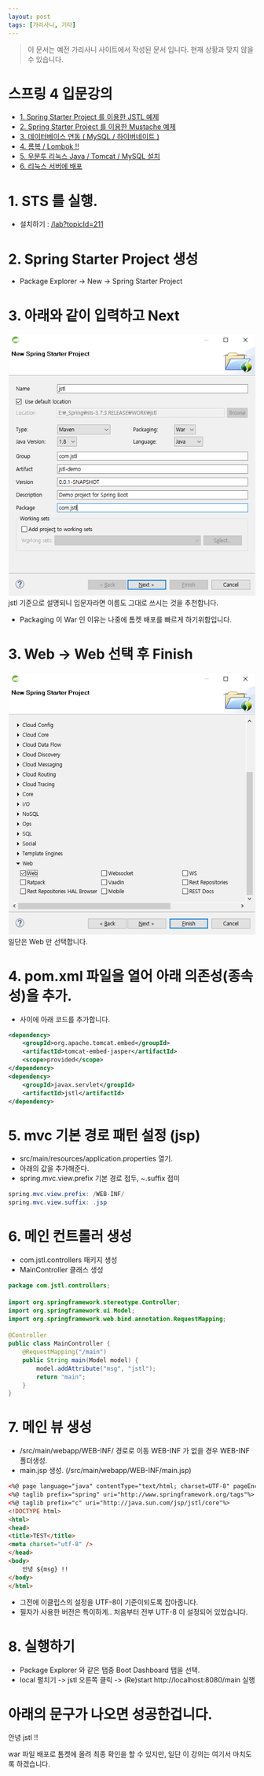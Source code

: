 ```yaml
---
layout: post
tags: [가리사니, 기타]
---
```


> 이 문서는 예전 가리사니 사이트에서 작성된 문서 입니다.
현재 상황과 맞지 않을 수 있습니다.


# 스프링 4 입문강의
- [1. Spring Starter Project 를 이용한 JSTL 예제](/lab?topicId=212)
- [2. Spring Starter Project 를 이용한 Mustache 예제 ](/lab?topicId=213)
- [3. 데이터베이스 연동 ( MySQL / 하이버네이트 ) ](/lab?topicId=214)
- [4. 롬복 / Lombok !! ](/lab?topicId=215)
- [5. 우분투 리눅스 Java / Tomcat / MySQL 설치 ](/lab?topicId=216)
- [6. 리눅스 서버에 배포](/lab?topicId=217)

# 1. STS 를 실행.
- 설치하기 : [/lab?topicId=211](/lab?topicId=211)


# 2. Spring Starter Project 생성
- Package Explorer -> New -> Spring Starter Project


# 3. 아래와 같이 입력하고 Next
![](/file/old/123.png) jstl 기준으로 설명되니 입문자라면 이름도 그대로 쓰시는 것을 추천합니다.
- Packaging 이 War 인 이유는 나중에 톰켓 배포를 빠르게 하기위함입니다.


# 3. Web -> Web 선택 후 Finish
![](/file/old/122.png) 일단은 Web 만 선택합니다.


# 4. pom.xml 파일을 열어 아래 의존성(종속성)을 추가.
- <dependencies></dependencies> 사이에 아래 코드를 추가합니다.
``` xml
<dependency>
	<groupId>org.apache.tomcat.embed</groupId>
	<artifactId>tomcat-embed-jasper</artifactId>
	<scope>provided</scope>
</dependency>
<dependency>
	<groupId>javax.servlet</groupId>
	<artifactId>jstl</artifactId>
</dependency>
```


# 5. mvc 기본 경로 패턴 설정 (jsp)
- src/main/resources/application.properties 열기.
- 아래의 값을 추가해준다.
- spring.mvc.view.prefix 기본 경로 접두, ~.suffix 접미
``` java
spring.mvc.view.prefix: /WEB-INF/
spring.mvc.view.suffix: .jsp
```


# 6. 메인 컨트롤러 생성
- com.jstl.controllers 패키지 생성
- MainController 클래스 생성
``` java
package com.jstl.controllers;

import org.springframework.stereotype.Controller;
import org.springframework.ui.Model;
import org.springframework.web.bind.annotation.RequestMapping;

@Controller
public class MainController {
	@RequestMapping("/main")
	public String main(Model model) {
		model.addAttribute("msg", "jstl");
		return "main";
	}
}
```


# 7. 메인 뷰 생성
- /src/main/webapp/WEB-INF/ 경로로 이동 WEB-INF 가 없을 경우 WEB-INF 폴더생성.
- main.jsp 생성. (/src/main/webapp/WEB-INF/main.jsp)
``` html
<%@ page language="java" contentType="text/html; charset=UTF-8" pageEncoding="UTF-8" %>
<%@ taglib prefix="spring" uri="http://www.springframework.org/tags"%>
<%@ taglib prefix="c" uri="http://java.sun.com/jsp/jstl/core"%>
<!DOCTYPE html>
<html>
<head>
<title>TEST</title>
<meta charset="utf-8" />
</head>
<body>
    안녕 ${msg} !!
</body>
</html>
```
- 그전에 이클립스의 설정을 UTF-8이 기준이되도록 잡아줍니다.
- 필자가 사용한 버전은 특이하게.. 처음부터 전부 UTF-8 이 설정되어 있었습니다.


# 8. 실행하기
- Package Explorer 와 같은 탭중 Boot Dashboard 탭을 선택.
- local 펼치기 -> jstl 오른쪽 클릭 -> (Re)start
http://localhost:8080/main 실행

# 아래의 문구가 나오면 성공한겁니다.
안녕 jstl !!

war 파일 배포로 톰켓에 올려 최종 확인을 할 수 있지만, 일단 이 강의는 여기서 마치도록 하겠습니다.